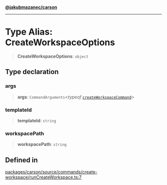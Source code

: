 [**@jakubmazanec/carson**](../README.md)

---

# Type Alias: CreateWorkspaceOptions

> **CreateWorkspaceOptions**: `object`

## Type declaration

### args

> **args**: `CommandArguments`\<_typeof_
> [`createWorkspaceCommand`](../variables/createWorkspaceCommand.md)\>

### templateId

> **templateId**: `string`

### workspacePath

> **workspacePath**: `string`

## Defined in

[packages/carson/source/commands/create-workspace/runCreateWorkspace.ts:7](https://github.com/jakubmazanec/tools/blob/a4967209f10f2b04ade958bd873ac46f1290cee7/packages/carson/source/commands/create-workspace/runCreateWorkspace.ts#L7)

